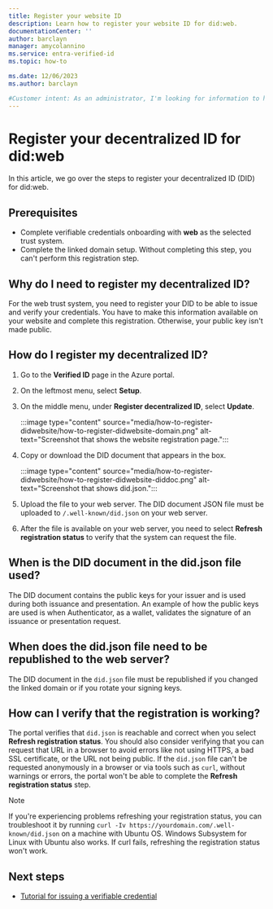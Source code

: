 ```yaml
---
title: Register your website ID
description: Learn how to register your website ID for did:web.
documentationCenter: ''
author: barclayn
manager: amycolannino
ms.service: entra-verified-id
ms.topic: how-to

ms.date: 12/06/2023
ms.author: barclayn

#Customer intent: As an administrator, I'm looking for information to help me register my website ID.
---
```


# Register your decentralized ID for did:web

In this article, we go over the steps to register your decentralized ID (DID) for did:web.

## Prerequisites

- Complete verifiable credentials onboarding with **web** as the selected trust system.
- Complete the linked domain setup. Without completing this step, you can't perform this registration step.

## Why do I need to register my decentralized ID?

For the web trust system, you need to register your DID to be able to issue and verify your credentials. You have to make this information available on your website and complete this registration. Otherwise, your public key isn't made public.

## How do I register my decentralized ID?

1. Go to the **Verified ID** page in the Azure portal.
1. On the leftmost menu, select **Setup**.
1. On the middle menu, under **Register decentralized ID**, select **Update**.

   :::image type="content" source="media/how-to-register-didwebsite/how-to-register-didwebsite-domain.png" alt-text="Screenshot that shows the website registration page.":::
1. Copy or download the DID document that appears in the box.

   :::image type="content" source="media/how-to-register-didwebsite/how-to-register-didwebsite-diddoc.png" alt-text="Screenshot that shows did.json.":::
1. Upload the file to your web server. The DID document JSON file must be uploaded to `/.well-known/did.json` on your web server.
1. After the file is available on your web server, you need to select **Refresh registration status** to verify that the system can request the file.

## When is the DID document in the did.json file used?

The DID document contains the public keys for your issuer and is used during both issuance and presentation. An example of how the public keys are used is when Authenticator, as a wallet, validates the signature of an issuance or presentation request.

## When does the did.json file need to be republished to the web server?

The DID document in the `did.json` file must be republished if you changed the linked domain or if you rotate your signing keys.

## How can I verify that the registration is working?

The portal verifies that `did.json` is reachable and correct when you select **Refresh registration status**. You should also consider verifying that you can request that URL in a browser to avoid errors like not using HTTPS, a bad SSL certificate, or the URL not being public. If the `did.json` file can't be requested anonymously in a browser or via tools such as `curl`, without warnings or errors, the portal won't be able to complete the **Refresh registration status** step.

>[!NOTE]
> If you're experiencing problems refreshing your registration status, you can troubleshoot it by running `curl -Iv https://yourdomain.com/.well-known/did.json` on a machine with Ubuntu OS. Windows Subsystem for Linux with Ubuntu also works. If curl fails, refreshing the registration status won't work.

## Next steps

- [Tutorial for issuing a verifiable credential](verifiable-credentials-configure-issuer.md)